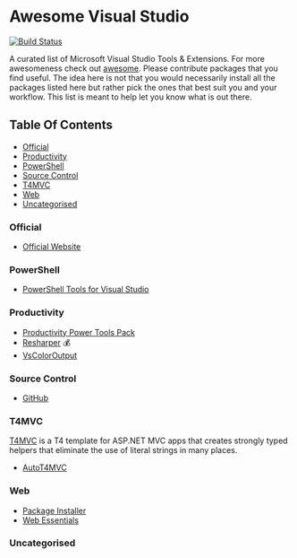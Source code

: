 # Awesome Visual Studio
[![Build Status](https://travis-ci.org/natiki-web-solutions/awesome-vs.svg?branch=master)](https://travis-ci.org/natiki-web-solutions/awesome-vs)

A curated list of Microsoft Visual Studio Tools &amp; Extensions. For more awesomeness check out [awesome](https://github.com/sindresorhus/awesome). Please contribute packages that you find useful. The idea here is not that you would necessarily install all the packages listed here but rather pick the ones that best suit you and your workflow. This list is meant to help let you know what is out there.

## Table Of Contents
- [Official](#official)
- [Productivity](#productivity)
- [PowerShell](#powershell)
- [Source Control](#source-control)
- [T4MVC](#t4mvc)
- [Web](#web)
- [Uncategorised](#uncategorised)

### Official
- [Official Website](https://www.visualstudio.com)

### PowerShell
- [PowerShell Tools for Visual Studio](https://marketplace.visualstudio.com/items?itemName=AdamRDriscoll.PowerShellToolsforVisualStudio2017-18561)

### Productivity
- [Productivity Power Tools Pack](https://marketplace.visualstudio.com/items?itemName=VisualStudioProductTeam.ProductivityPowerPack2017)
- [Resharper](https://marketplace.visualstudio.com/items?itemName=JetBrains.ReSharper) :moneybag:
- [VsColorOutput](https://marketplace.visualstudio.com/items?itemName=MikeWard-AnnArbor.VSColorOutput)

### Source Control
- [GitHub](https://visualstudio.github.com/)

### T4MVC
[T4MVC](https://github.com/T4MVC/T4MVC) is a T4 template for ASP.NET MVC apps that creates strongly typed helpers that eliminate the use of literal strings in many places.
- [AutoT4MVC](https://marketplace.visualstudio.com/items?itemName=BennorMcCarthy.AutoT4MVC)

### Web
- [Package Installer](https://marketplace.visualstudio.com/items?itemName=MadsKristensen.PackageInstaller)
- [Web Essentials](https://marketplace.visualstudio.com/items?itemName=MadsKristensen.WebExtensionPack2017)

### Uncategorised

<!--stackedit_data:
eyJoaXN0b3J5IjpbLTk0NzkzNjIwOV19
-->
